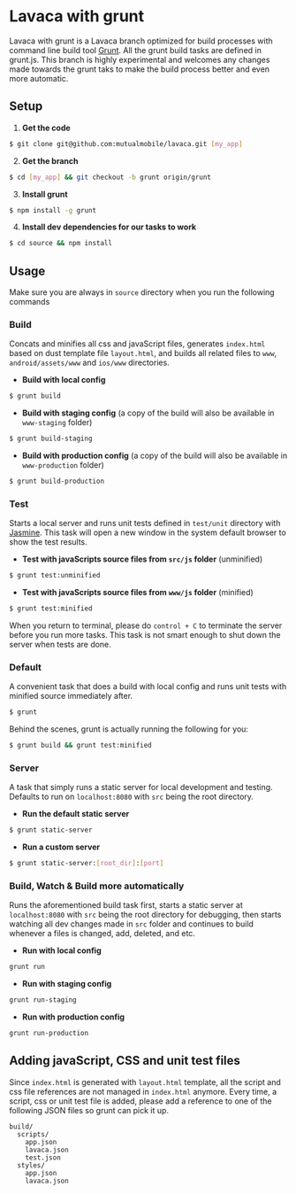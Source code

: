# Lavaca with grunt

Lavaca with grunt is a Lavaca branch optimized for build processes with command line build tool [Grunt](http://gruntjs.com). All the grunt build tasks are defined in grunt.js. This branch is highly experimental and welcomes any changes made towards the grunt taks to make the build process better and even more automatic. 

## Setup

1. __Get the code__
```bash
$ git clone git@github.com:mutualmobile/lavaca.git [my_app]
```

2. __Get the branch__
```bash
$ cd [my_app] && git checkout -b grunt origin/grunt
```

3. __Install grunt__
```bash
$ npm install -g grunt
```

4. __Install dev dependencies for our tasks to work__
```bash
$ cd source && npm install
```

## Usage

Make sure you are always in `source` directory when you run the following commands

### Build

Concats and minifies all css and javaScript files, generates `index.html` based on dust template file `layout.html`, and builds all related files to `www`, `android/assets/www` and `ios/www` directories. 

- __Build with local config__
```bash
$ grunt build
```

- __Build with staging config__ (a copy of the build will also be available in `www-staging` folder)
```bash
$ grunt build-staging
```

- __Build with production config__ (a copy of the build will also be available in `www-production` folder)
```bash
$ grunt build-production
```

### Test

Starts a local server and runs unit tests defined in `test/unit` directory with [Jasmine](http://pivotal.github.com/jasmine/). This task will open a new window in the system default browser to show the test results.

- __Test with javaScripts source files from `src/js` folder__ (unminified)
```bash
$ grunt test:unminified
```

- __Test with javaScripts source files from `www/js` folder__ (minified)
```bash
$ grunt test:minified
``` 

When you return to terminal, please do `control + C` to terminate the server before you run more tasks. This task is not smart enough to shut down the server when tests are done.

### Default

A convenient task that does a build with local config and runs unit tests with minified source immediately after.

```bash
$ grunt
```

Behind the scenes, grunt is actually running the following for you:
```bash
$ grunt build && grunt test:minified
```

### Server

A task that simply runs a static server for local development and testing. Defaults to run on `localhost:8080` with `src` being the root directory.

- __Run the default static server__
```bash
$ grunt static-server
```

- __Run a custom server__
```bash
$ grunt static-server:[root_dir]:[port]
```

### Build, Watch & Build more automatically

Runs the aforementioned build task first, starts a static server at `localhost:8080` with `src` being the root directory for debugging, then starts watching all dev changes made in `src` folder and continues to build whenever a files is changed, add, deleted, and etc.

- __Run with local config__
```bash
grunt run
```

- __Run with staging config__
```bash
grunt run-staging
```

- __Run with production config__
```bash
grunt run-production
```

## Adding javaScript, CSS and unit test files

Since `index.html` is generated with `layout.html` template, all the script and css file references are not managed in `index.html` anymore. Every time, a script, css or unit test file is added, please add a reference to one of the following JSON files so grunt can pick it up.
```
build/
  scripts/
    app.json
    lavaca.json
    test.json
  styles/
    app.json
    lavaca.json
```